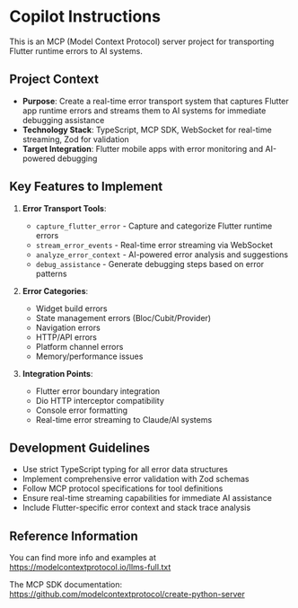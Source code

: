 # Copilot Instructions

<!-- Use this file to provide workspace-specific custom instructions to Copilot. For more details, visit https://code.visualstudio.com/docs/copilot/copilot-customization#_use-a-githubcopilotinstructionsmd-file -->

This is an MCP (Model Context Protocol) server project for transporting Flutter runtime errors to AI systems.

## Project Context

- **Purpose**: Create a real-time error transport system that captures Flutter app runtime errors and streams them to AI systems for immediate debugging assistance
- **Technology Stack**: TypeScript, MCP SDK, WebSocket for real-time streaming, Zod for validation
- **Target Integration**: Flutter mobile apps with error monitoring and AI-powered debugging

## Key Features to Implement

1. **Error Transport Tools**:
   - `capture_flutter_error` - Capture and categorize Flutter runtime errors
   - `stream_error_events` - Real-time error streaming via WebSocket
   - `analyze_error_context` - AI-powered error analysis and suggestions
   - `debug_assistance` - Generate debugging steps based on error patterns

2. **Error Categories**:
   - Widget build errors
   - State management errors (Bloc/Cubit/Provider)
   - Navigation errors
   - HTTP/API errors
   - Platform channel errors
   - Memory/performance issues
  
3. **Integration Points**:
   - Flutter error boundary integration
   - Dio HTTP interceptor compatibility
   - Console error formatting
   - Real-time error streaming to Claude/AI systems

## Development Guidelines

- Use strict TypeScript typing for all error data structures
- Implement comprehensive error validation with Zod schemas
- Follow MCP protocol specifications for tool definitions
- Ensure real-time streaming capabilities for immediate AI assistance
- Include Flutter-specific error context and stack trace analysis

## Reference Information

You can find more info and examples at https://modelcontextprotocol.io/llms-full.txt

The MCP SDK documentation: https://github.com/modelcontextprotocol/create-python-server
